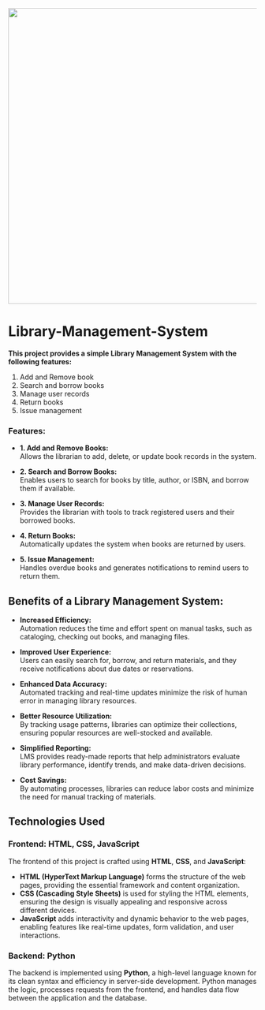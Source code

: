 <img src="https://images.pexels.com/photos/1907785/pexels-photo-1907785.jpeg?auto=compress&cs=tinysrgb&w=800" width="1200" height="600" />


# Library-Management-System

**This project provides a simple Library Management System with the following features:**

1. Add and Remove book
2. Search and borrow books
3. Manage user records
4. Return books
5. Issue management

### Features:

- **1. Add and Remove Books:**  
  Allows the librarian to add, delete, or update book records in the system.
  
- **2. Search and Borrow Books:**  
  Enables users to search for books by title, author, or ISBN, and borrow them if available.
  
- **3. Manage User Records:**  
  Provides the librarian with tools to track registered users and their borrowed books.
  
- **4. Return Books:**  
  Automatically updates the system when books are returned by users.
  
- **5. Issue Management:**  
  Handles overdue books and generates notifications to remind users to return them.


## Benefits of a Library Management System:

- **Increased Efficiency:**  
  Automation reduces the time and effort spent on manual tasks, such as cataloging, checking out books, and managing files.

- **Improved User Experience:**  
  Users can easily search for, borrow, and return materials, and they receive notifications about due dates or reservations.

- **Enhanced Data Accuracy:**  
  Automated tracking and real-time updates minimize the risk of human error in managing library resources.

- **Better Resource Utilization:**  
  By tracking usage patterns, libraries can optimize their collections, ensuring popular resources are well-stocked and available.

- **Simplified Reporting:**  
  LMS provides ready-made reports that help administrators evaluate library performance, identify trends, and make data-driven decisions.

- **Cost Savings:**  
  By automating processes, libraries can reduce labor costs and minimize the need for manual tracking of materials.

## Technologies Used

### Frontend: HTML, CSS, JavaScript
The frontend of this project is crafted using **HTML**, **CSS**, and **JavaScript**:
- **HTML (HyperText Markup Language)** forms the structure of the web pages, providing the essential framework and content organization.
- **CSS (Cascading Style Sheets)** is used for styling the HTML elements, ensuring the design is visually appealing and responsive across different devices.
- **JavaScript** adds interactivity and dynamic behavior to the web pages, enabling features like real-time updates, form validation, and user interactions.

### Backend: Python
The backend is implemented using **Python**, a high-level language known for its clean syntax and efficiency in server-side development. Python manages the logic, processes requests from the frontend, and handles data flow between the application and the database.

